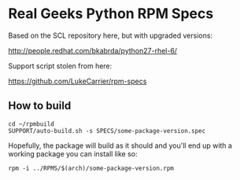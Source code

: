 # Real Geeks Python RPM Specs

Based on the SCL repository here, but with upgraded versions:

http://people.redhat.com/bkabrda/python27-rhel-6/

Support script stolen from here:

https://github.com/LukeCarrier/rpm-specs


## How to build

```
cd ~/rpmbuild
SUPPORT/auto-build.sh -s SPECS/some-package-version.spec
```

Hopefully, the package will build as it should and you'll end up with a working package you can install like so:

```
rpm -i ../RPMS/$(arch)/some-package-version.rpm
```

